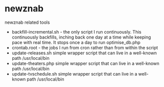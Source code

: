 newznab
=======

newznab related tools<br>
<ul>
<li>backfill-incremental.sh - the only script I run continuously.  This continuously backfills, inching back one day at a time while keeping pace with real time.  It stops once a day to run optimise_db.php</li>
<li>crontab.root - the jobs I run from cron rather than from within the script</li>
<li>update-releases.sh simple wrapper script that can live in a well-known path /usr/local/bin</li>
<li>update-theaters.php simple wrapper script that can live in a well-known path /usr/local/bin</li>
<li>update-tvschedule.sh simple wrapper script that can live in a well-known path /usr/local/bin</li>
</ul>
